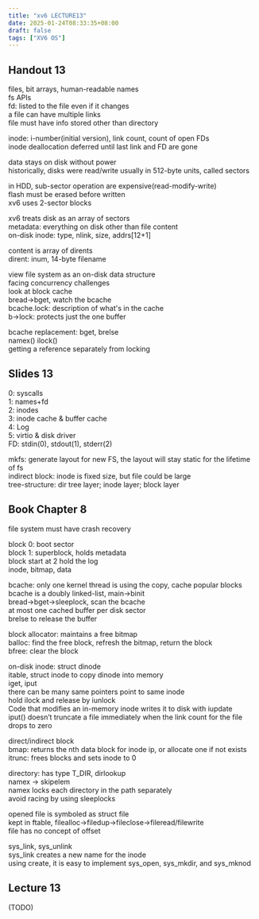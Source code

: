 ```yaml
---
title: "xv6 LECTURE13"
date: 2025-01-24T08:33:35+08:00
draft: false
tags: ["XV6 OS"]
---
```


## Handout 13

files, bit arrays, human-readable names  
fs APIs  
fd: listed to the file even if it changes  
a file can have multiple links  
file must have info stored other than directory  

inode: i-number(initial version), link count, count of open FDs  
inode deallocation deferred until last link and FD are gone  

data stays on disk without power  
historically, disks were read/write usually in 512-byte units, called sectors  

in HDD, sub-sector operation are expensive(read-modify-write)  
flash must be erased before written  
xv6 uses 2-sector blocks  

xv6 treats disk as an array of sectors  
metadata: everything on disk other than file content  
on-disk inode: type, nlink, size, addrs[12+1]  

content is array of dirents  
dirent: inum, 14-byte filename  

view file system as an on-disk data structure  
facing concurrency challenges  
look at block cache  
bread->bget, watch the bcache  
bcache.lock: description of what's in the cache  
b->lock: protects just the one buffer  

bcache replacement: bget, brelse  
namex() ilock()  
getting a reference separately from locking  

## Slides 13

0: syscalls  
1: names+fd  
2: inodes  
3: inode cache & buffer cache  
4: Log  
5: virtio & disk driver  
FD: stdin(0), stdout(1), stderr(2)  

mkfs: generate layout for new FS, the layout will stay static for the lifetime of fs  
indirect block: inode is fixed size, but file could be large  
tree-structure: dir tree layer; inode layer; block layer  

## Book Chapter 8

file system must have crash recovery  

block 0: boot sector  
block 1: superblock, holds metadata  
block start at 2 hold the log  
inode, bitmap, data  

bcache: only one kernel thread is using the copy, cache popular blocks  
bcache is a doubly linked-list, main->binit  
bread->bget->sleeplock, scan the bcache  
at most one cached buffer per disk sector  
brelse to release the buffer  

block allocator: maintains a free bitmap  
balloc: find the free block, refresh the bitmap, return the block  
bfree: clear the block  

on-disk inode: struct dinode  
itable, struct inode to copy dinode into memory  
iget, iput  
there can be many same pointers point to same inode  
hold ilock and release by iunlock  
Code that modifies an in-memory inode writes it to disk with iupdate  
iput() doesn’t truncate a file immediately when the link count for the file drops to zero  

direct/indirect block  
bmap: returns the nth data block for inode ip, or allocate one if not exists  
itrunc: frees blocks and sets inode to 0  

directory: has type T_DIR, dirlookup  
namex -> skipelem  
namex locks each directory in the path separately  
avoid racing by using sleeplocks  

opened file is symboled as struct file  
kept in ftable, filealloc->filedup->fileclose->fileread/filewrite  
file has no concept of offset  

sys_link, sys_unlink  
sys_link creates a new name for the inode  
using create, it is easy to implement sys_open, sys_mkdir, and sys_mknod  

## Lecture 13

(TODO)